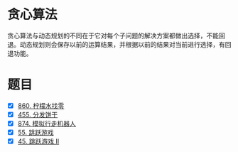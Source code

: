 # 贪心算法
贪心算法与动态规划的不同在于它对每个子问题的解决方案都做出选择，不能回退。动态规划则会保存以前的运算结果，并根据以前的结果对当前进行选择，有回退功能。

# 题目
-[x] [860. 柠檬水找零](https://leetcode-cn.com/problems/lemonade-change/description/)  
-[x] [455. 分发饼干](https://leetcode-cn.com/problems/assign-cookies/description/)  
-[x] [874. 模拟行走机器人](https://leetcode-cn.com/problems/walking-robot-simulation/description/)  
-[x] [55. 跳跃游戏](https://leetcode-cn.com/problems/jump-game/)  
-[x] [45. 跳跃游戏 II](https://leetcode-cn.com/problems/jump-game-ii/)
